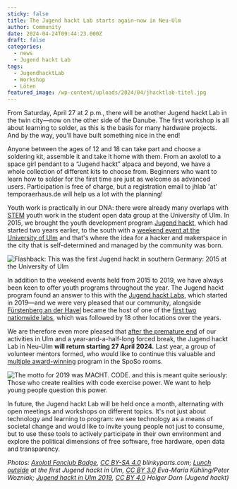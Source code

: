 ```yaml
---
sticky: false
title: The Jugend hackt Lab starts again—now in Neu-Ulm
author: Community
date: 2024-04-24T09:44:23.000Z
draft: false
categories:
  - news
  - Jugend hackt Lab
tags:
  - JugendhacktLab
  - Workshop
  - Löten
featured_image: /wp-content/uploads/2024/04/jhacktlab-titel.jpg
---
```


From Saturday, April 27 at 2 p.m., there will be another Jugend hackt Lab in the twin city—now on the other side of the Danube. The first workshop is all about learning to solder, as this is the basis for many hardware projects. And by the way, you'll have built something nice in the end!

Anyone between the ages of 12 and 18 can take part and choose a soldering kit, assemble it and take it home with them. From an axolotl to a space girl pendant to a “Jugend hackt” alpaca and beyond, we have a whole collection of different kits to choose from. Beginners who want to learn how to solder for the first time are just as welcome as advanced users. Participation is free of charge, but a registration email to jhlab 'at' temporaerhaus.de will help us a lot with the planning!

Youth work is practically in our DNA: there were already many overlaps with [STEM](https://en.wikipedia.org/wiki/Science,_technology,_engineering,_and_mathematics) youth work in the student open data group at the University of Ulm. In 2015, we brought the youth development program [Jugend hackt](https://jugendhackt.org/), which had started two years earlier, to the south with a [weekend event at the University of Ulm](https://jugendhackt.org/event-rueckblick/ulm-2015/) and that's where the idea for a hacker and makerspace in the city that is self-determined and managed by the community was born.

![Flashback: This was the first Jugend hackt in southern Germany: 2015 at the University of Ulm](/wp-content/uploads/2024/04/jhacktlab-flashback.jpg)

In addition to the weekend events held from 2015 to 2019, we have always been keen to offer youth programs throughout the year. The Jugend hackt program found an answer to this with the [Jugend hackt Labs](https://jugendhackt.org/labs/), which started in 2019—and we were very pleased that our community, alongside [Fürstenberg an der Havel](https://jugendhackt.org/blog/lab-vorstellung-der-verstehbahnhof-in-fuerstenberg-havel/) became the host of one of the [first two nationwide labs](https://jugendhackt.org/blog/das-jugend-hackt-jahr-2019-im-rueckblick/), which was followed by 18 other locations over the years.

We are therefore even more pleased that [after the premature end](/stellungnahme-gd-311-22/) of our activities in Ulm and a year-and-a-half-long forced break, the Jugend hackt Lab in Neu-Ulm **will return starting 27 April 2024.** Last year, a group of volunteer mentors formed, who would like to continue this valuable and [multiple award-winning](https://jugendhackt.org/blog/preise-preise-preise-o/) program in the SpoSo rooms.

![The motto for 2019 was MACHT. CODE. and this is meant quite seriously: Those who create realities with code exercise power. We want to help young people question this power.](/wp-content/uploads/2024/04/jhacktlab-macht.jpg)

In future, the Jugend hackt Lab will be held once a month, alternating with open meetings and workshops on different topics. It's not just about technology and learning to program: we see technology as a means of societal change and would like to invite young people not just to consume, but to use these tools to actively participate in their own environment and explore the political dimensions of free software, free hardware, open data and transparency.

_Photos: [Axolotl Fanclub Badge](https://shop.blinkyparts.com/de/Axolotl-Fanclub-Badge-Ein-Aushaengeschild-fuer-absolute-Axolotl-Fans/blink235042), [CC BY-SA 4.0](https://creativecommons.org/licenses/by-sa/4.0/) blinkyparts.com; [Lunch outside](https://commons.wikimedia.org/wiki/File:Mittagessen_drau%C3%9Fen_(18808165476).jpg) at the first Jugend hackt in Ulm, [CC BY 3.0](https://creativecommons.org/licenses/by/3.0/) Eva-Maria Kühling/Peter Wozniak; [Jugend hackt in Ulm 2019](https://commons.wikimedia.org/wiki/File:Jugend_hackt_in_Ulm_2019_(49547070918).jpg), [CC BY 4.0](https://creativecommons.org/licenses/by/4.0) Holger Dorn (Jugend hackt)_
